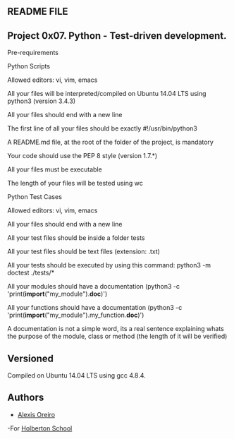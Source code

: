 ## README FILE


## Project 0x07. Python - Test-driven development.

Pre-requirements 

Python Scripts

Allowed editors: vi, vim, emacs

All your files will be interpreted/compiled on Ubuntu 14.04 LTS using python3 (version 3.4.3)

All your files should end with a new line

The first line of all your files should be exactly #!/usr/bin/python3

A README.md file, at the root of the folder of the project, is mandatory

Your code should use the PEP 8 style (version 1.7.*)

All your files must be executable

The length of your files will be tested using wc

Python Test Cases

Allowed editors: vi, vim, emacs

All your files should end with a new line

All your test files should be inside a folder tests

All your test files should be text files (extension: .txt)

All your tests should be executed by using this command: python3 -m doctest ./tests/*

All your modules should have a documentation (python3 -c 'print(__import__("my_module").__doc__)')

All your functions should have a documentation (python3 -c 'print(__import__("my_module").my_function.__doc__)')

A documentation is not a simple word, its a real sentence explaining whats the purpose of the module, class or method (the length of it will be verified)

## Versioned 
Compiled on Ubuntu 14.04 LTS using gcc 4.8.4.

## Authors 
- [Alexis Oreiro](https://github.com/alexoreiro)

-For [Holberton School](https://www.holbertonschool.com/uy)
